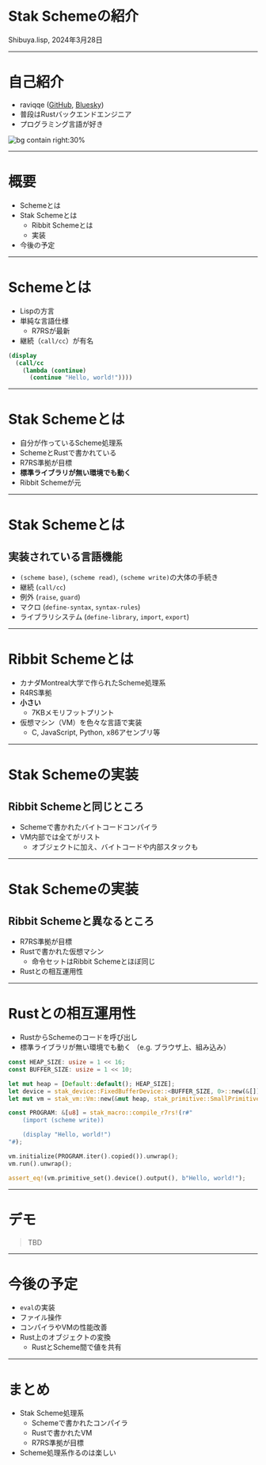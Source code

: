 # Stak Schemeの紹介

Shibuya.lisp, 2024年3月28日

---

# 自己紹介

- raviqqe ([GitHub](https://github.com/raviqqe), [Bluesky](https://bsky.app/profile/raviqqe.bsky.social))
- 普段はRustバックエンドエンジニア
- プログラミング言語が好き

![bg contain right:30%](https://raviqqe.com/icon.svg)

---

# 概要

- Schemeとは
- Stak Schemeとは
  - Ribbit Schemeとは
  - 実装
- 今後の予定

---

# Schemeとは

- Lispの方言
- 単純な言語仕様
  - R7RSが最新
- 継続（`call/cc`）が有名

```scheme
(display
  (call/cc
    (lambda (continue)
      (continue "Hello, world!"))))
```

---

# Stak Schemeとは

- 自分が作っているScheme処理系
- SchemeとRustで書かれている
- R7RS準拠が目標
- **標準ライブラリが無い環境でも動く**
- Ribbit Schemeが元

---

# Stak Schemeとは

## 実装されている言語機能

- `(scheme base)`, `(scheme read)`, `(scheme write)`の大体の手続き
- 継続 (`call/cc`)
- 例外 (`raise`, `guard`)
- マクロ (`define-syntax`, `syntax-rules`)
- ライブラリシステム (`define-library`, `import`, `export`)

---

# Ribbit Schemeとは

- カナダMontreal大学で作られたScheme処理系
- R4RS準拠
- **小さい**
  - 7KBメモリフットプリント
- 仮想マシン（VM）を色々な言語で実装
  - C, JavaScript, Python, x86アセンブリ等

---

# Stak Schemeの実装

## Ribbit Schemeと同じところ

- Schemeで書かれたバイトコードコンパイラ
- VM内部では全てがリスト
  - オブジェクトに加え、バイトコードや内部スタックも

---

# Stak Schemeの実装

## Ribbit Schemeと異なるところ

- R7RS準拠が目標
- Rustで書かれた仮想マシン
  - 命令セットはRibbit Schemeとほぼ同じ
- Rustとの相互運用性

---

# Rustとの相互運用性

- RustからSchemeのコードを呼び出し
- 標準ライブラリが無い環境でも動く （e.g. ブラウザ上、組み込み）

```rust
const HEAP_SIZE: usize = 1 << 16;
const BUFFER_SIZE: usize = 1 << 10;

let mut heap = [Default::default(); HEAP_SIZE];
let device = stak_device::FixedBufferDevice::<BUFFER_SIZE, 0>::new(&[]);
let mut vm = stak_vm::Vm::new(&mut heap, stak_primitive::SmallPrimitiveSet::new(device)).unwrap();

const PROGRAM: &[u8] = stak_macro::compile_r7rs!(r#"
    (import (scheme write))

    (display "Hello, world!")
"#);

vm.initialize(PROGRAM.iter().copied()).unwrap();
vm.run().unwrap();

assert_eq!(vm.primitive_set().device().output(), b"Hello, world!");
```

---

# デモ

> TBD

---

# 今後の予定

- `eval`の実装
- ファイル操作
- コンパイラやVMの性能改善
- Rust上のオブジェクトの変換
  - RustとScheme間で値を共有

---

# まとめ

- Stak Scheme処理系
  - Schemeで書かれたコンパイラ
  - Rustで書かれたVM
  - R7RS準拠が目標
- Scheme処理系作るのは楽しい
